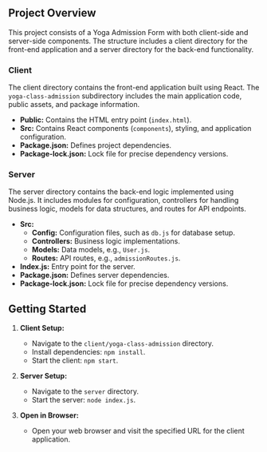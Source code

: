
## Project Overview

This project consists of a Yoga Admission Form with both client-side and server-side components. The structure includes a client directory for the front-end application and a server directory for the back-end functionality.

### Client

The client directory contains the front-end application built using React. The `yoga-class-admission` subdirectory includes the main application code, public assets, and package information.

- **Public:** Contains the HTML entry point (`index.html`).
- **Src:** Contains React components (`components`), styling, and application configuration.
- **Package.json:** Defines project dependencies.
- **Package-lock.json:** Lock file for precise dependency versions.

### Server

The server directory contains the back-end logic implemented using Node.js. It includes modules for configuration, controllers for handling business logic, models for data structures, and routes for API endpoints.

- **Src:**
  - **Config:** Configuration files, such as `db.js` for database setup.
  - **Controllers:** Business logic implementations.
  - **Models:** Data models, e.g., `User.js`.
  - **Routes:** API routes, e.g., `admissionRoutes.js`.
- **Index.js:** Entry point for the server.
- **Package.json:** Defines server dependencies.
- **Package-lock.json:** Lock file for precise dependency versions.

## Getting Started

1. **Client Setup:**
   - Navigate to the `client/yoga-class-admission` directory.
   - Install dependencies: `npm install`.
   - Start the client: `npm start`.

2. **Server Setup:**
   - Navigate to the `server` directory.
   - Start the server: `node index.js`.

3. **Open in Browser:**
   - Open your web browser and visit the specified URL for the client application.
